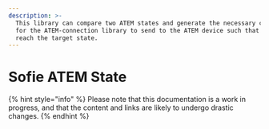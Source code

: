 ```yaml
---
description: >-
  This library can compare two ATEM states and generate the necessary commands
  for the ATEM-connection library to send to the ATEM device such that it will
  reach the target state.
---
```


# Sofie ATEM State

{% hint style="info" %}
Please note that this documentation is a work in progress, and that the content and links are likely to undergo drastic changes.
{% endhint %}

